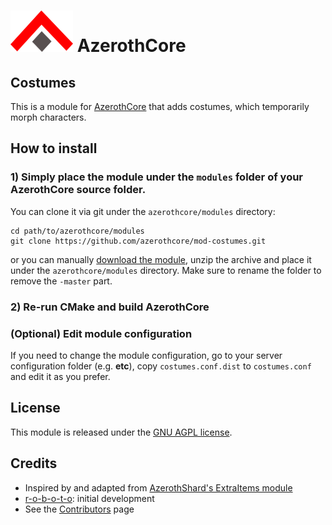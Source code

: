 # ![logo](https://raw.githubusercontent.com/azerothcore/azerothcore.github.io/master/images/logo-github.png) AzerothCore
## Costumes

This is a module for [AzerothCore](http://www.azerothcore.org) that adds costumes, which temporarily morph characters.


## How to install

### 1) Simply place the module under the `modules` folder of your AzerothCore source folder.

You can clone it via git under the `azerothcore/modules` directory:

```
cd path/to/azerothcore/modules
git clone https://github.com/azerothcore/mod-costumes.git
```

or you can manually [download the module](https://github.com/azerothcore/mod-costumes/archive/refs/heads/master.zip), unzip the archive and place it under the `azerothcore/modules` directory. Make sure to rename the folder to remove the `-master` part.

### 2) Re-run CMake and build AzerothCore

### (Optional) Edit module configuration

If you need to change the module configuration, go to your server configuration folder (e.g. **etc**), copy `costumes.conf.dist` to `costumes.conf` and edit it as you prefer.


## License

This module is released under the [GNU AGPL license](https://github.com/azerothcore/mod-costumes/blob/master/LICENSE).


## Credits

* Inspired by and adapted from [AzerothShard's ExtraItems module](https://github.com/AzerothShard/azerothshard-core/tree/development/modules/ExtraItems)
* [r-o-b-o-t-o](https://github.com/r-o-b-o-t-o): initial development
* See the [Contributors](https://github.com/azerothcore/mod-costumes/graphs/contributors) page
